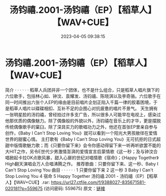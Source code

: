 ﻿---
title: 汤钧禧.2001-汤钧禧（EP）【稻草人】【WAV+CUE】
date: 2023-04-05 09:38:15
categories: WAV车载音乐、镜像
tags: 华语中文
---
# 汤钧禧.2001-汤钧禧（EP）【稻草人】【WAV+CUE】

简介
· · · · · ·
稻草人兵团并非一个团体，也不是什么组合，只是稻草人唱片旗下的六位歌手，包括林心如、钟汶、袁耀发、汤钧禧、陈晓淇以及李奇骆。六位歌手在同一时间推出六张个人EP的缘由是目前唱片企划正陷入千篇一律的胶着困境，于是稻草人唱片以碟碟相扣、互补不足的企图心对抗疲惫的唱片不景气。
天生拥有一张明星脸的汤钧禧，曾经拍过许多支广告，所以很多人可能早在电视上，感染过他那优质的偶像魅力。除了偶像般的外貌以外，汤钧禧在音乐上的才华，更是摆脱传统偶像歌手的窠臼，除了深具实力的歌唱功力之外，他还在首张EP里亲自参与创作，《Baby
I Can't Stop Loving You》就可以看到一个阳光大男孩敞徉在爱情世界的甜蜜心情。
主打歌有《Baby I Can't Stop Loving
You》无可抗拒的日式超甜中版情歌魅力歌；而《只要你留下来》会令你感动得留下来一听再听欲罢不能的大HIT之作，另令E世代少男激情澎湃的爱情宣言启蒙情歌《这一秒；及与钟汶合唱掀起卡拉OK点歌风暴，甜入心扉的世纪对唱情歌《宿命》；《Happy
Together》High翻天演唱会万人合唱沸腾之作。
推荐歌曲：只要你留下来、这一秒、Baby I Can't Stop Loving You
曲目
· · · · · ·
1 只要你留下来
2 这一秒
3 Baby I Can't Stop Loving You
4 宿命
5 Happy Together
汤钧禧.2001 - 汤钧禧（EP）【稻草人】【WAV+CUE】.rar: https://url27.ctfile.com/f/9388027-835671581-020181?p=559675
(访问密码: 559675)
原文：[链接](https://blog.sina.com.cn/s/blog_1647c7e76010311am.html)